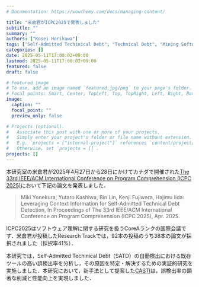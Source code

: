 ```yaml
---
# Documentation: https://wowchemy.com/docs/managing-content/

title: "米倉君がICPC2025で発表しました"
subtitle: ""
summary: ""
authors: ["Kosei Horikawa"]
tags: ["Self-Admitted Techinical Debt", "Technical Debt", "Mining Software Repository"]
categories: []
date: 2025-05-11T17:00:02+09:00
lastmod: 2025-05-11T17:00:02+09:00
featured: false
draft: false

# Featured image
# To use, add an image named `featured.jpg/png` to your page's folder.
# Focal points: Smart, Center, TopLeft, Top, TopRight, Left, Right, BottomLeft, Bottom, BottomRight.
image:
  caption: ""
  focal_point: ""
  preview_only: false

# Projects (optional).
#   Associate this post with one or more of your projects.
#   Simply enter your project's folder or file name without extension.
#   E.g. `projects = ["internal-project"]` references `content/project/deep-learning/index.md`.
#   Otherwise, set `projects = []`.
projects: []
---
```

本研究室の米倉君が2025年4月27日から28日にかけてカナダで開催された[The 33rd IEEE/ACM International Conference on Program Comprehension (ICPC 2025)](https://conf.researchr.org/home/icpc-2025)において下記の論文を発表しました．
> Miki Yonekura, Yutaro Kashiwa, Bin Lin, Kenji Fujiwara, Hajimu Iida: Leveraging Context Information for Self-Admitted Technical Debt Detection, In Proceedings of The 33rd IEEE/ACM International Conference on Program Comprehension (ICPC 2025), Apr. 2025.

ICPC2025はソフトウェア理解に関する研究を扱うCoreAランクの国際会議です．米倉君が投稿したResearch Trackでは，92本の投稿のうち38本の論文が採択されました（採択率41%）．

本研究では，Self-Admitted Techinical Debt（SATD）の自動検出における既存ツールの高い誤検出率を分析し，その原因を特定・解決するための実証的研究を実施しました．本研究において，新手法として提案した[CASTI](https://github.com/mikiyonekura/CASTI-Replication)は，誤検出率の顕著な削減と性能向上を実現しました．
